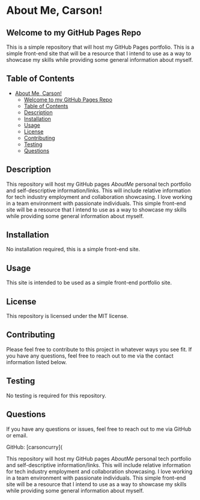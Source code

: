 # About Me, Carson!
## Welcome to my GitHub Pages Repo

This is a simple repository that will host my GitHub Pages portfolio. This is a simple front-end site that will be a resource that I intend to use as a way to showcase my skills while providing some general information about myself.

## Table of Contents

- [About Me, Carson!](#about-me-carson)
  - [Welcome to my GitHub Pages Repo](#welcome-to-my-github-pages-repo)
  - [Table of Contents](#table-of-contents)
  - [Description](#description)
  - [Installation](#installation)
  - [Usage](#usage)
  - [License](#license)
  - [Contributing](#contributing)
  - [Testing](#testing)
  - [Questions](#questions)

## Description

This repository will host my GitHub pages *AboutMe* personal tech portfolio and self-descriptive information/links. This will include relative information for tech industry employment and collaboration showcasing. I love working in a team environment with passionate individuals. This simple front-end site will be a resource that I intend to use as a way to showcase my skills while providing some general information about myself.

## Installation

No installation required, this is a simple front-end site.

## Usage

This site is intended to be used as a simple front-end portfolio site.

## License

This repository is licensed under the MIT license.

## Contributing

Please feel free to contribute to this project in whatever ways you see fit. If you have any questions, feel free to reach out to me via the contact information listed below.

## Testing

No testing is required for this repository.

## Questions

If you have any questions or issues, feel free to reach out to me via GitHub or email.

GitHub: [carsoncurry](

This repository will host my GitHub pages *AboutMe* personal tech portfolio and self-descriptive information/links. This will include relative information for tech industry employment and collaboration showcasing. I love working in a team environment with passionate individuals. This simple front-end site will be a resource that I intend to use as a way to showcase my skills while providing some general information about myself.
